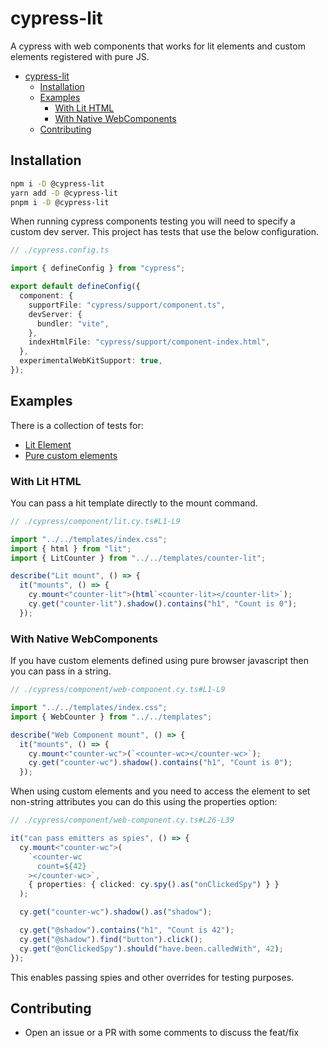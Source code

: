# cypress-lit

A cypress with web components that works for lit elements and custom elements registered with pure JS.

- [cypress-lit](#cypress-lit)
  - [Installation](#installation)
  - [Examples](#examples)
    - [With Lit HTML](#with-lit-html)
    - [With Native WebComponents](#with-native-webcomponents)
  - [Contributing](#contributing)

## Installation

```bash
npm i -D @cypress-lit
yarn add -D @cypress-lit
pnpm i -D @cypress-lit
```

When running cypress components testing you will need to specify a custom dev server. This project has tests that use the below configuration.

```ts
// ./cypress.config.ts

import { defineConfig } from "cypress";

export default defineConfig({
  component: {
    supportFile: "cypress/support/component.ts",
    devServer: {
      bundler: "vite",
    },
    indexHtmlFile: "cypress/support/component-index.html",
  },
  experimentalWebKitSupport: true,
});
```

## Examples

There is a collection of tests for:

- [Lit Element](./cypress/component/lit.cy.ts)
- [Pure custom elements](./cypress/component/web-component.cy.ts)

### With Lit HTML

You can pass a hit template directly to the mount command.

```ts
// ./cypress/component/lit.cy.ts#L1-L9

import "../../templates/index.css";
import { html } from "lit";
import { LitCounter } from "../../templates/counter-lit";

describe("Lit mount", () => {
  it("mounts", () => {
    cy.mount<"counter-lit">(html`<counter-lit></counter-lit>`);
    cy.get("counter-lit").shadow().contains("h1", "Count is 0");
  });
```

### With Native WebComponents

If you have custom elements defined using pure browser javascript then you can pass in a string.

```ts
// ./cypress/component/web-component.cy.ts#L1-L9

import "../../templates/index.css";
import { WebCounter } from "../../templates";

describe("Web Component mount", () => {
  it("mounts", () => {
    cy.mount<"counter-wc">(`<counter-wc></counter-wc>`);
    cy.get("counter-wc").shadow().contains("h1", "Count is 0");
  });

```

When using custom elements and you need to access the element to set non-string attributes you can do this using the properties option:

```ts
// ./cypress/component/web-component.cy.ts#L26-L39

it("can pass emitters as spies", () => {
  cy.mount<"counter-wc">(
    `<counter-wc
      count=${42}
    ></counter-wc>`,
    { properties: { clicked: cy.spy().as("onClickedSpy") } }
  );

  cy.get("counter-wc").shadow().as("shadow");

  cy.get("@shadow").contains("h1", "Count is 42");
  cy.get("@shadow").find("button").click();
  cy.get("@onClickedSpy").should("have.been.calledWith", 42);
});
```

This enables passing spies and other overrides for testing purposes.

## Contributing

- Open an issue or a PR with some comments to discuss the feat/fix
